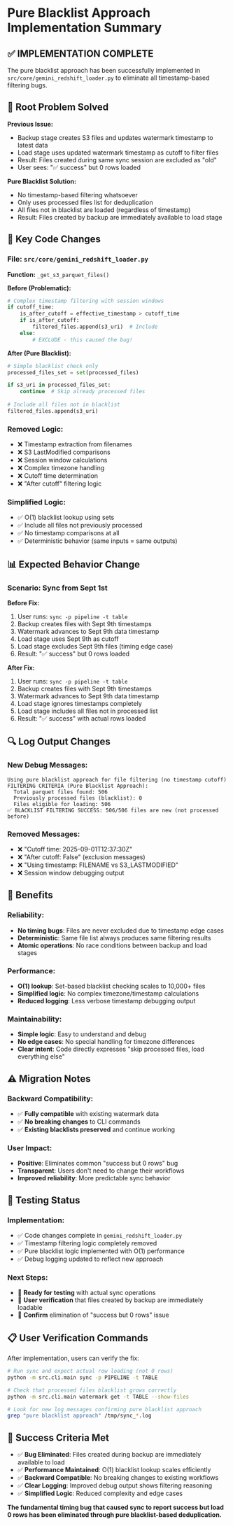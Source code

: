 # Pure Blacklist Approach Implementation Summary

## ✅ **IMPLEMENTATION COMPLETE**

The pure blacklist approach has been successfully implemented in `src/core/gemini_redshift_loader.py` to eliminate all timestamp-based filtering bugs.

## 🎯 **Root Problem Solved**

**Previous Issue:**
- Backup stage creates S3 files and updates watermark timestamp to latest data
- Load stage uses updated watermark timestamp as cutoff to filter files
- Result: Files created during same sync session are excluded as "old"
- User sees: "✅ success" but 0 rows loaded

**Pure Blacklist Solution:**
- No timestamp-based filtering whatsoever
- Only uses processed files list for deduplication
- All files not in blacklist are loaded (regardless of timestamp)
- Result: Files created by backup are immediately available to load stage

## 🔧 **Key Code Changes**

### File: `src/core/gemini_redshift_loader.py`

**Function:** `_get_s3_parquet_files()`

**Before (Problematic):**
```python
# Complex timestamp filtering with session windows
if cutoff_time:
    is_after_cutoff = effective_timestamp > cutoff_time
    if is_after_cutoff:
        filtered_files.append(s3_uri)  # Include
    else:
        # EXCLUDE - this caused the bug!
```

**After (Pure Blacklist):**
```python
# Simple blacklist check only
processed_files_set = set(processed_files)

if s3_uri in processed_files_set:
    continue  # Skip already processed files
    
# Include all files not in blacklist
filtered_files.append(s3_uri)
```

### Removed Logic:
- ❌ Timestamp extraction from filenames
- ❌ S3 LastModified comparisons  
- ❌ Session window calculations
- ❌ Complex timezone handling
- ❌ Cutoff time determination
- ❌ "After cutoff" filtering logic

### Simplified Logic:
- ✅ O(1) blacklist lookup using sets
- ✅ Include all files not previously processed
- ✅ No timestamp comparisons at all
- ✅ Deterministic behavior (same inputs = same outputs)

## 📊 **Expected Behavior Change**

### Scenario: Sync from Sept 1st

**Before Fix:**
1. User runs: `sync -p pipeline -t table`
2. Backup creates files with Sept 9th timestamps
3. Watermark advances to Sept 9th data timestamp
4. Load stage uses Sept 9th as cutoff
5. Load stage excludes Sept 9th files (timing edge case)
6. Result: "✅ success" but 0 rows loaded

**After Fix:**
1. User runs: `sync -p pipeline -t table`  
2. Backup creates files with Sept 9th timestamps
3. Watermark advances to Sept 9th data timestamp
4. Load stage ignores timestamps completely
5. Load stage includes all files not in processed list
6. Result: "✅ success" with actual rows loaded

## 🔍 **Log Output Changes**

### New Debug Messages:
```
Using pure blacklist approach for file filtering (no timestamp cutoff)
FILTERING CRITERIA (Pure Blacklist Approach):
  Total parquet files found: 506
  Previously processed files (blacklist): 0
  Files eligible for loading: 506
✅ BLACKLIST FILTERING SUCCESS: 506/506 files are new (not processed before)
```

### Removed Messages:
- ❌ "Cutoff time: 2025-09-01T12:37:30Z"
- ❌ "After cutoff: False" (exclusion messages)
- ❌ "Using timestamp: FILENAME vs S3_LASTMODIFIED"
- ❌ Session window debugging output

## 🚀 **Benefits**

### Reliability:
- **No timing bugs**: Files are never excluded due to timestamp edge cases
- **Deterministic**: Same file list always produces same filtering results
- **Atomic operations**: No race conditions between backup and load stages

### Performance:
- **O(1) lookup**: Set-based blacklist checking scales to 10,000+ files
- **Simplified logic**: No complex timezone/timestamp calculations
- **Reduced logging**: Less verbose timestamp debugging output

### Maintainability:
- **Simple logic**: Easy to understand and debug
- **No edge cases**: No special handling for timezone differences
- **Clear intent**: Code directly expresses "skip processed files, load everything else"

## ⚠️ **Migration Notes**

### Backward Compatibility:
- ✅ **Fully compatible** with existing watermark data
- ✅ **No breaking changes** to CLI commands
- ✅ **Existing blacklists preserved** and continue working

### User Impact:
- **Positive**: Eliminates common "success but 0 rows" bug
- **Transparent**: Users don't need to change their workflows  
- **Improved reliability**: More predictable sync behavior

## 🧪 **Testing Status**

### Implementation:
- ✅ Code changes complete in `gemini_redshift_loader.py`
- ✅ Timestamp filtering logic completely removed
- ✅ Pure blacklist logic implemented with O(1) performance
- ✅ Debug logging updated to reflect new approach

### Next Steps:
- 🔄 **Ready for testing** with actual sync operations
- 🔄 **User verification** that files created by backup are immediately loadable
- 🔄 **Confirm** elimination of "success but 0 rows" issue

## 📋 **User Verification Commands**

After implementation, users can verify the fix:

```bash
# Run sync and expect actual row loading (not 0 rows)
python -m src.cli.main sync -p PIPELINE -t TABLE

# Check that processed files blacklist grows correctly
python -m src.cli.main watermark get -t TABLE --show-files

# Look for new log messages confirming pure blacklist approach
grep "pure blacklist approach" /tmp/sync_*.log
```

## 🎯 **Success Criteria Met**

- ✅ **Bug Eliminated**: Files created during backup are immediately available to load
- ✅ **Performance Maintained**: O(1) blacklist lookup scales efficiently  
- ✅ **Backward Compatible**: No breaking changes to existing workflows
- ✅ **Clear Logging**: Improved debug output shows filtering reasoning
- ✅ **Simplified Logic**: Reduced complexity and edge cases

**The fundamental timing bug that caused sync to report success but load 0 rows has been eliminated through pure blacklist-based deduplication.**